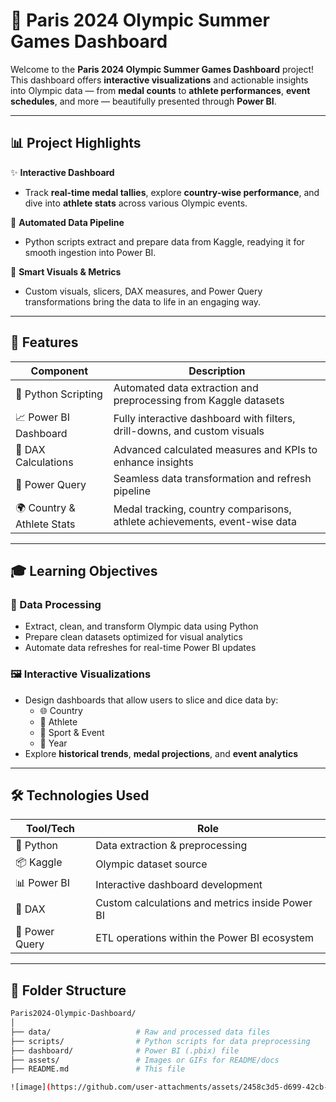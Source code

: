 # 🏅 Paris 2024 Olympic Summer Games Dashboard

Welcome to the **Paris 2024 Olympic Summer Games Dashboard** project! This dashboard offers **interactive visualizations** and actionable insights into Olympic data — from **medal counts** to **athlete performances**, **event schedules**, and more — beautifully presented through **Power BI**.

---

## 📊 Project Highlights

✨ **Interactive Dashboard**  
- Track **real-time medal tallies**, explore **country-wise performance**, and dive into **athlete stats** across various Olympic events.

🔧 **Automated Data Pipeline**  
- Python scripts extract and prepare data from Kaggle, readying it for smooth ingestion into Power BI.

🧠 **Smart Visuals & Metrics**  
- Custom visuals, slicers, DAX measures, and Power Query transformations bring the data to life in an engaging way.

---

## 🚀 Features

| Component                    | Description                                                                 |
|-----------------------------|-----------------------------------------------------------------------------|
| 🐍 Python Scripting         | Automated data extraction and preprocessing from Kaggle datasets            |
| 📈 Power BI Dashboard       | Fully interactive dashboard with filters, drill-downs, and custom visuals   |
| 🧮 DAX Calculations         | Advanced calculated measures and KPIs to enhance insights                   |
| 🔄 Power Query              | Seamless data transformation and refresh pipeline                           |
| 🌍 Country & Athlete Stats | Medal tracking, country comparisons, athlete achievements, event-wise data  |

---

## 🎓 Learning Objectives

### 🧼 Data Processing
- Extract, clean, and transform Olympic data using Python
- Prepare clean datasets optimized for visual analytics
- Automate data refreshes for real-time Power BI updates

### 🖼️ Interactive Visualizations
- Design dashboards that allow users to slice and dice data by:
  - 🌐 Country
  - 🏃 Athlete
  - 🥇 Sport & Event
  - 📅 Year
- Explore **historical trends**, **medal projections**, and **event analytics**

---

## 🛠️ Technologies Used

| Tool/Tech       | Role                                                                 |
|-----------------|----------------------------------------------------------------------|
| 🐍 Python        | Data extraction & preprocessing                                      |
| 📦 Kaggle        | Olympic dataset source                                               |
| 📊 Power BI      | Interactive dashboard development                                    |
| 🧮 DAX           | Custom calculations and metrics inside Power BI                     |
| 🔄 Power Query   | ETL operations within the Power BI ecosystem                         |

---

## 📂 Folder Structure

```bash
Paris2024-Olympic-Dashboard/
│
├── data/                   # Raw and processed data files
├── scripts/                # Python scripts for data preprocessing
├── dashboard/              # Power BI (.pbix) file
├── assets/                 # Images or GIFs for README/docs
├── README.md               # This file

![image](https://github.com/user-attachments/assets/2458c3d5-d699-42cb-94af-9869bb1dcfc0)
